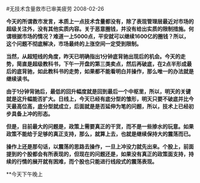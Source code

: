 #无技术含量救市已审美疲劳
2008-02-26

**今天的所谓救市发言，本质上一点技术含量都没有，除了表现管理层最近对市场的超级关注外，没有其他实质内容。关于恶意圈钱，并没有给出实质的限制措施。何谓根据市场的情况？难道一上5000点，平安就可以继续1600亿的圈钱？所以，这个问题不彻底解决，市场最终的上涨空间一定受到限制。**

**当然，从超短线的角度，昨天已明确指出1分钟底背驰出现后的机会。今天的走势，简直是超级教科书，下午一开盘的第三类卖点，然后再破底，在2点半形成最后的底背驰，如此教科书的走势，如果都不能看明白并操作，那么唯一的办法就是继续读书。**

**由于1分钟背驰后，最低的回升幅度就是回到最后一个中枢里，所以，明天的关键就是这升幅能否扩大。日线上，今天已经有底分型的雏形，明天只要不破底并比今天最高位高，底分型就成立，后面就是是否延伸为笔的问题，所以，技术上已经初步具备上冲的形态。**
 
**但是，目前最大的问题是，政策上需要真正的干货，而不是一些掺水的玩意。如果政策不能给于足够的真正支持，那么，就算上去，也就是继续保持大的震荡而已。**
 
**操作上还是那句话，以震荡的思路去操作，一旦上冲没力就先出来。个股上，前面提到的个股都会有所表现的，但现在的问题还是，如果没有真正的政策面支持，持续的行情的展开就有困难，而个股也只能进行线段式的震荡表现。**
 
**今天下午晚上